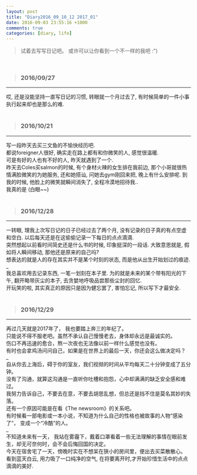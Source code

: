 ```yaml
---
layout: post
title: "Diary2016_09_10_12 2017_01"
date: 2016-09-03 23:55:16 +1000
comments: true
categories: [diary, life]
---
```


> 试着去写写日记吧。 或许可以让你看到一个不一样的我吧 :")  

<!--more-->
<br>   

>### 2016/09/27 ###
----------
哎, 还是没能坚持一直写日记的习惯, 转眼就一个月过去了, 有时候简单的一件小事执行起来却也是那么的难.   
<br>

>### 2016/10/21 ###
----------
写一段昨天去买三文鱼的不愉快经历吧.     
都说foreigner人很好, 确实走在路上都有和你微笑的人, 感觉很温暖.     
可是有好的人也有不好的人, 昨天就遇到了一个.     
昨天去Coles买salmon的时候, 有个身材火辣的女生排在我前边, 那个小哥就很热情满脸微笑的为她服务, 还和她搭讪, 问她去gym刚回来把, 晚上有什么安排呢. 到我的时候, 他脸上的微笑就瞬间消失了, 全程冷漠地招待我..     
我真的是 (白眼~~)     
<br>

>### 2016/12/28 ###
----------
一转眼, 理我上次写日记的日子已经过去了两个月, 没有记录的日子真的有点空虚和空白. 以后每天还是在这偷偷记录一下每日的点点滴滴.     
突然想起以前看时间简史还是什么书的时候, 印象挺深的一段话. 大致意思就是, 假如将人瞬间移动, 那他还是原来的自己吗?      
想表达的就是人的存在其实并不是某个时刻的状态, 而是他从出生开始划过的痕迹.      
_   
我总喜欢用去记录东西, 一笔一划刻在本子里. 为的就是未来的某个带有阳光的下午, 翻开略带灰尘的本子, 去贪婪地呼吸品尝那些尘封的回忆.     
开玩笑的啦, 其实真正的原因只是因为健忘罢了, 害怕忘记, 所以写下才最安全.     
<br>

>### 2016/12/29 ###
----------
再过几天就是2017年了， 我也要踏上奔三的年纪了。     
只能说不得不服老吧。虽然不承认自己慢慢老去，身体却永远是最诚实的。    
伤口不再迅速的愈合，熬一次夜也无法像以前一样什么感觉也没有。      
有时也会拿鸡汤问问自己，如果是在世界上的最后一天，你还会这么做决定吗？    
_     
自从你去上海后，碍于你的室友，我们视频的时间从平均每天二十分钟变成了五分钟。      
没有了沟通，就算这沟通是一直听你吐槽和抱怨，心中却满满的缺乏安全感和难过。      
我努力告诉自己，不要去在意，不要去胡思乱想，但总还是挡不住是莫名其妙的失落。      
还有一个原因可能是在看《The newsroom》的关系吧。      
有时候看一部电影或一本小说，不知道为什么自己的性格也被故事的人物“感染了”， 变成一个“冷酷”的人。    
_     
不知道未来有一天， 我站在雾霾下，戴着口罩看着一些无法理解的事情在眼前发生，却无可奈何时，会不会后悔回国的决定。      
今天在宿舍宅了一天，傍晚时实在不想呆在狭小的房间里，便出去买菜散散心。     
看到蓝天白云, 用力吸了一口纯净的空气, 在将要离开时,才开始珍惜生活中的点点滴滴的美好.    
<br>
